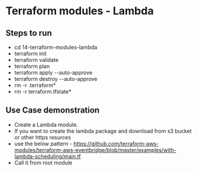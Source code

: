 # Terraform modules - Lambda

## Steps to run
  - cd 14-terraform-modules-lambda
  - terraform init
  - terraform validate
  - terraform plan
  - terraform apply --auto-approve
  - terraform destroy --auto-approve
  - rm -r .terraform*
  - rm -r terraform.tfstate*
  
  

## Use Case demonstration
  - Create a Lambda module. 
  - If you want to create the lambda package and download from s3 bucket or other https resurces
  - use the below pattern - https://github.com/terraform-aws-modules/terraform-aws-eventbridge/blob/master/examples/with-lambda-scheduling/main.tf
  - Call it from root module

